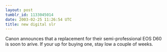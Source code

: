 ```yaml
---
layout: post
tumblr_id: 1133045014  
date: 2003-02-25 11:26:54 UTC
title: new digital slr
---
```


Canon announces that a replacement for their semi-professional EOS D60 is soon to arive. If your up for buying one, stay low a couple of weeks.
